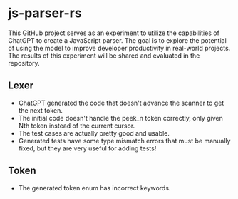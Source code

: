 # js-parser-rs

This GitHub project serves as an experiment to utilize the capabilities of ChatGPT to create a JavaScript parser. The goal is to explore the potential of using the model to improve developer productivity in real-world projects. The results of this experiment will be shared and evaluated in the repository.

## Lexer

- ChatGPT generated the code that doesn't advance the scanner to get the next token.
- The initial code doesn't handle the peek_n token correctly, only given Nth token instead of the current cursor.
- The test cases are actually pretty good and usable.
- Generated tests have some type mismatch errors that must be manually fixed, but they are very useful for adding tests!

## Token

- The generated token enum has incorrect keywords.